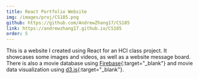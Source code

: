```yaml
---
title: React Portfolio Website
img: /images/proj/CS185.png
github: https://github.com/AndrewZhang17/CS185
link: https://andrewzhang17.github.io/CS185
order: 5
---
```


This is a website I created using React for an HCI class project. It showcases some images and videos, as well as a website message board. There is also a movie database using [Firebase](https://firebase.google.com/){:target="_blank"} and movie data visualization using [d3.js](https://d3js.org/){:target="_blank"}. 